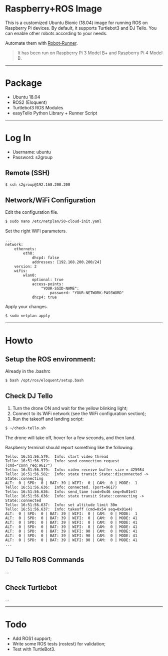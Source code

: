 # Raspberry+ROS Image

This is a customized Ubuntu Bionic (18.04) image for running ROS on Raspberry Pi devices. By default, it supports Turtlebot3 and DJ Tello. You can enable other robots according to your needs.

Automate them with [Robot-Runner].

> It has been run on Raspberry Pi 3 Model B+ and Raspberry Pi 4 Model B.
---
# Package
  - Ubuntu 18.04
  - ROS2 (Eloquent)
  - Turtlebot3 ROS Modules
  - easyTello Python Library + Runner Script
---

# Log In

* Username: ubuntu
* Password: s2group

## Remote (SSH)
```bash
$ ssh s2group@192.168.200.200
```

## Network/WiFi Configuration

Edit the configuration file.
```bash
$ sudo nano /etc/netplan/50-cloud-init.yaml
```

Set the right WiFi parameters.

```file
...
network:
    ethernets:
        eth0:
            dhcp4: false
            addresses: [192.168.200.200/24]
    version: 2
    wifis:
        wlan0:
            optional: true
            access-points:
                "YOUR-SSID-NAME":
                    password: "YOUR-NETWORK-PASSWORD"
            dhcp4: true
```

Apply your changes.
```bash
$ sudo netplan apply
```

---
# Howto

## Setup the ROS environment:

Already in the .bashrc

```bash
$ bash /opt/ros/eloquent/setup.bash
```

## Check DJ Tello

1) Turn the drone ON and wait for the yellow blinking light;
2) Connect to its WiFi network (see the WiFi configuration section);
3) Run the takeoff and landing script:

```bash
$ ~/check-tello.sh
```
The drone will take off, hover for a few seconds, and then land.

Raspberry terminal should report something like the following:

```
Tello: 16:51:56.579:  Info: start video thread
Tello: 16:51:56.579:  Info: send connection request (cmd="conn_req:9617")
Tello: 16:51:56.579:  Info: video receive buffer size = 425984
Tello: 16:51:56.582:  Info: state transit State::disconnected -> State::connecting
ALT:  0 | SPD:  0 | BAT: 39 | WIFI:  0 | CAM:  0 | MODE:  1
Tello: 16:51:56.636:  Info: connected. (port=9617)
Tello: 16:51:56.636:  Info: send_time (cmd=0x46 seq=0x01e4)
Tello: 16:51:56.636:  Info: state transit State::connecting -> State::connected
Tello: 16:51:56.637:  Info: set altitude limit 30m
Tello: 16:51:56.637:  Info: takeoff (cmd=0x54 seq=0x01e4)
ALT:  0 | SPD:  0 | BAT: 39 | WIFI:  0 | CAM:  0 | MODE:  1
ALT:  0 | SPD:  0 | BAT: 39 | WIFI:  0 | CAM:  0 | MODE: 41
ALT:  0 | SPD:  0 | BAT: 39 | WIFI:  0 | CAM:  0 | MODE: 41
ALT:  0 | SPD:  0 | BAT: 39 | WIFI:  0 | CAM:  0 | MODE: 41
ALT:  0 | SPD:  0 | BAT: 39 | WIFI: 90 | CAM:  0 | MODE: 41
ALT:  0 | SPD:  0 | BAT: 39 | WIFI: 90 | CAM:  0 | MODE: 41
ALT:  0 | SPD:  0 | BAT: 39 | WIFI: 90 | CAM:  0 | MODE: 41
...
```

## DJ Tello ROS Commands

...

## Check Turtlebot

...

---
# Todo

 - Add ROS1 support;
 - Write some ROS tests (rostest) for validation;
 - Test with TurtleBot3.

[//]: # (These are reference links used in the body of this note and get stripped out when the markdown processor does its job. There is no need to format nicely because it shouldn't be seen. Thanks SO - http://stackoverflow.com/questions/4823468/store-comments-in-markdown-syntax)


   [Robot-Runner]: <https://github.com/S2-group/robot-runner>

